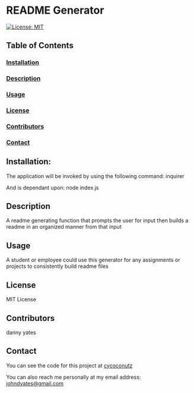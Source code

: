 # README Generator

[![License: MIT](https://img.shields.io/badge/License-MIT-yellow.svg)](https://opensource.org/licenses/MIT)

## Table of Contents

### [Installation](#installation)

### [Description](#description)

### [Usage](#usage)

### [License](#license)

### [Contributors](#contributors)

### [Contact](#contact)



## Installation:
The application will be invoked by using the following command:
inquirer


And is dependant upon:
node index.js


## Description
A readme generating function that prompts the user for input then builds a readme in an organized manner from that input


## Usage
A student or employee could use this generator for any assignments or projects to consistently build readme files


## License
MIT License


## Contributors
danny yates


## Contact


You can see the code for this project at [cycoconutz](www.github.com/cycoconutz)

You can also reach me personally at my email address: [johndyates@gmail.com](mailto:johndyates@gmail.com)
